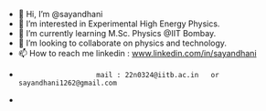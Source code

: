 - 👋 Hi, I’m @sayandhani
- 👀 I’m interested in Experimental High Energy Physics.
- 🌱 I’m currently learning M.Sc. Physics @IIT Bombay.
- 💞️ I’m looking to collaborate on physics and technology.
- 📫 How to reach me linkedin : www.linkedin.com/in/sayandhani
-                        mail : 22n0324@iitb.ac.in   or  sayandhani1262@gmail.com
-                               

<!---
sayandhani/sayandhani is a ✨ special ✨ repository because its `README.md` (this file) appears on your GitHub profile.
You can click the Preview link to take a look at your changes.
--->
